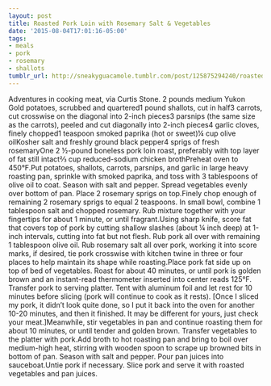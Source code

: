 ```yaml
---
layout: post
title: Roasted Pork Loin with Rosemary Salt & Vegetables
date: '2015-08-04T17:01:16-05:00'
tags:
- meals
- pork
- rosemary
- shallots
tumblr_url: http://sneakyguacamole.tumblr.com/post/125875294240/roasted-pork-loin-with-rosemary-salt-vegetables
---
```

Adventures in cooking meat, via Curtis Stone. 2 pounds medium Yukon Gold potatoes, scrubbed and quartered1 pound shallots, cut in half3 carrots, cut crosswise on the diagonal into 2-inch pieces3 parsnips (the same size as the carrots), peeled and cut diagonally into 2-inch pieces4 garlic cloves, finely chopped1 teaspoon smoked paprika (hot or sweet)¼ cup olive oilKosher salt and freshly ground black pepper4 sprigs of fresh rosemaryOne 2 ½-pound boneless pork loin roast, preferably with top layer of fat still intact⅔ cup reduced-sodium chicken brothPreheat oven to 450°F.Put potatoes, shallots, carrots, parsnips, and garlic in large heavy roasting pan, sprinkle with smoked paprika, and toss with 3 tablespoons of olive oil to coat. Season with salt and pepper. Spread vegetables evenly over bottom of pan. Place 2 rosemary sprigs on top.Finely chop enough of remaining 2 rosemary sprigs to equal 2 teaspoons. In small bowl, combine 1 tablespoon salt and chopped rosemary. Rub mixture together with your fingertips for about 1 minute, or until fragrant.Using sharp knife, score fat that covers top of pork by cutting shallow slashes (about ¼ inch deep) at 1-inch intervals, cutting into fat but not flesh. Rub pork all over with remaining 1 tablespoon olive oil. Rub rosemary salt all over pork, working it into score marks, if desired, tie pork crosswise with kitchen twine in three or four places to help maintain its shape while roasting.Place pork fat side up on top of bed of vegetables. Roast for about 40 minutes, or until pork is golden brown and an instant-read thermometer inserted into center reads 125°F. Transfer pork to serving platter. Tent with aluminum foil and let rest for 10 minutes before slicing (pork will continue to cook as it rests). [Once I sliced my pork, it didn’t look quite done, so I put it back into the oven for another 10-20 minutes, and then it finished. It may be different for yours, just check your meat.]Meanwhile, stir vegetables in pan and continue roasting them for about 10 minutes, or until tender and golden brown. Transfer vegetables to the platter with pork.Add broth to hot roasting pan and bring to boil over medium-high heat, stirring with wooden spoon to scrape up browned bits in bottom of pan. Season with salt and pepper. Pour pan juices into sauceboat.Untie pork if necessary. Slice pork and serve it with roasted vegetables and pan juices.
